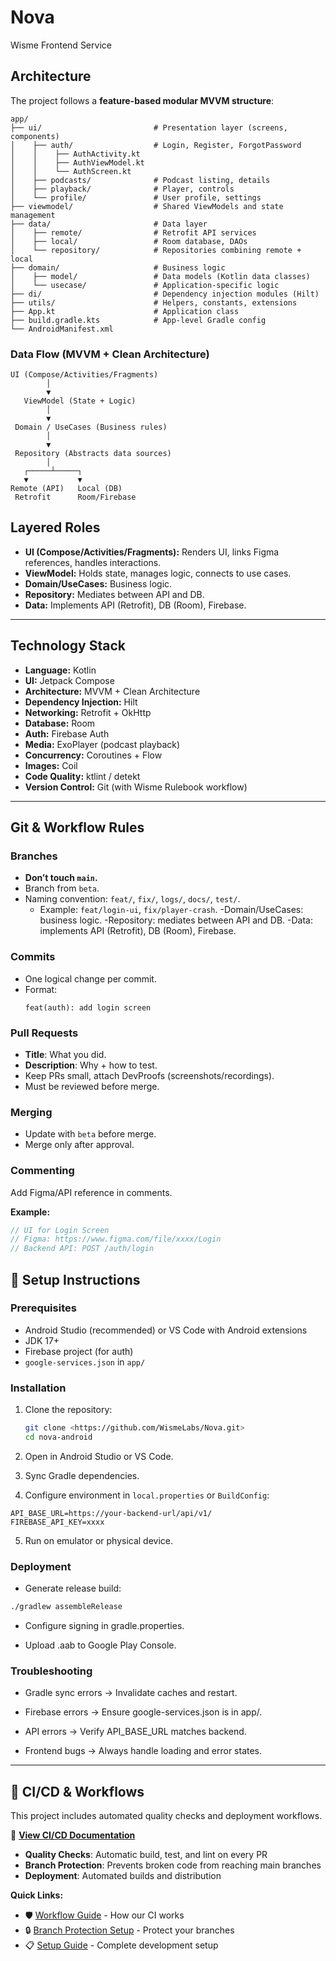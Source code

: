 # Nova
Wisme Frontend Service

## Architecture

The project follows a **feature-based modular MVVM structure**:

```text
app/
├── ui/                         # Presentation layer (screens, components)
│    ├── auth/                  # Login, Register, ForgotPassword
│    │    ├── AuthActivity.kt
│    │    ├── AuthViewModel.kt
│    │    └── AuthScreen.kt
│    ├── podcasts/              # Podcast listing, details
│    ├── playback/              # Player, controls
│    └── profile/               # User profile, settings
├── viewmodel/                  # Shared ViewModels and state management
├── data/                       # Data layer
│    ├── remote/                # Retrofit API services
│    ├── local/                 # Room database, DAOs
│    └── repository/            # Repositories combining remote + local
├── domain/                     # Business logic
│    ├── model/                 # Data models (Kotlin data classes)
│    └── usecase/               # Application-specific logic
├── di/                         # Dependency injection modules (Hilt)
├── utils/                      # Helpers, constants, extensions
├── App.kt                      # Application class
├── build.gradle.kts            # App-level Gradle config
└── AndroidManifest.xml
```
### Data Flow (MVVM + Clean Architecture)

```text
UI (Compose/Activities/Fragments)
        │
        ▼
   ViewModel (State + Logic)
        │
        ▼
 Domain / UseCases (Business rules)
        │
        ▼
 Repository (Abstracts data sources)
        │
   ┌─────┴─────┐
   ▼           ▼
Remote (API)   Local (DB)
 Retrofit      Room/Firebase
```

## Layered Roles
- **UI (Compose/Activities/Fragments):** Renders UI, links Figma references, handles interactions.  
- **ViewModel:** Holds state, manages logic, connects to use cases.  
- **Domain/UseCases:** Business logic.  
- **Repository:** Mediates between API and DB.  
- **Data:** Implements API (Retrofit), DB (Room), Firebase.  

---

##  Technology Stack
- **Language:** Kotlin  
- **UI:** Jetpack Compose  
- **Architecture:** MVVM + Clean Architecture  
- **Dependency Injection:** Hilt  
- **Networking:** Retrofit + OkHttp  
- **Database:** Room  
- **Auth:** Firebase Auth  
- **Media:** ExoPlayer (podcast playback)  
- **Concurrency:** Coroutines + Flow  
- **Images:** Coil  
- **Code Quality:** ktlint / detekt  
- **Version Control:** Git (with Wisme Rulebook workflow)  

---

##  Git & Workflow Rules

### Branches
- **Don’t touch `main`.**  
- Branch from `beta`.  
- Naming convention: `feat/`, `fix/`, `logs/`, `docs/`, `test/`.  
  - Example: `feat/login-ui`, `fix/player-crash`.
-Domain/UseCases: business logic.
-Repository: mediates between API and DB.
-Data: implements API (Retrofit), DB (Room), Firebase.

### Commits
- One logical change per commit.  
- Format:  
  ```text
  feat(auth): add login screen
  ```

### Pull Requests
- **Title**: What you did.  
- **Description**: Why + how to test.  
- Keep PRs small, attach DevProofs (screenshots/recordings).  
- Must be reviewed before merge.  

### Merging
- Update with `beta` before merge.  
- Merge only after approval.  

### Commenting
Add Figma/API reference in comments.  

**Example:**
```kotlin
// UI for Login Screen
// Figma: https://www.figma.com/file/xxxx/Login
// Backend API: POST /auth/login
```

## 🔧 Setup Instructions

### Prerequisites
- Android Studio (recommended) or VS Code with Android extensions  
- JDK 17+  
- Firebase project (for auth)  
- `google-services.json` in `app/`  

### Installation
1. Clone the repository:
   ```bash
   git clone <https://github.com/WismeLabs/Nova.git>
   cd nova-android
   ```
2. Open in Android Studio or VS Code.  

3. Sync Gradle dependencies.  

4. Configure environment in `local.properties` or `BuildConfig`:  
```properties
API_BASE_URL=https://your-backend-url/api/v1/
FIREBASE_API_KEY=xxxx
```

5. Run on emulator or physical device.

### Deployment

- Generate release build:

```bash
./gradlew assembleRelease
```

- Configure signing in gradle.properties.

- Upload .aab to Google Play Console.

### Troubleshooting

- Gradle sync errors → Invalidate caches and restart.

- Firebase errors → Ensure google-services.json is in app/.

- API errors → Verify API_BASE_URL matches backend.

- Frontend bugs → Always handle loading and error states.

---

## 🚀 CI/CD & Workflows

This project includes automated quality checks and deployment workflows.

📁 **[View CI/CD Documentation](./docs/ci-cd/README.md)**

- **Quality Checks**: Automatic build, test, and lint on every PR
- **Branch Protection**: Prevents broken code from reaching main branches  
- **Deployment**: Automated builds and distribution

**Quick Links:**
- 🛡️ [Workflow Guide](./docs/ci-cd/workflow-guide.md) - How our CI works
- 🔒 [Branch Protection Setup](./docs/ci-cd/branch-protection.md) - Protect your branches
- 📋 [Setup Guide](./SETUP.md) - Complete development setup



